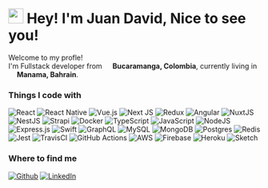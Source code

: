 <h1><img src="https://emojis.slackmojis.com/emojis/images/1531849430/4246/blob-sunglasses.gif?1531849430" width="30"/> Hey! I'm Juan David, Nice to see you!</h1>
<p>Welcome to my profle! </br> I'm Fullstack developer from <img src="https://image.flaticon.com/icons/png/512/197/197575.png" width="13"/> <b>Bucaramanga, Colombia</b>, currently living in <img src="https://image.flaticon.com/icons/png/512/197/197521.png" width="13"/> <b>Manama, Bahrain</b>. </p>
<h3>Things I code with</h3>
<p>
  <img alt="React" src="https://img.shields.io/badge/react-%2320232a.svg?style=flat-square&logo=react&logoColor=%2361DAFB"/>
  <img alt="React Native" src="https://img.shields.io/badge/react_native-%2320232a.svg?style=flat-square&logo=react&logoColor=white"/>
  <img alt="Vue.js" src="https://img.shields.io/badge/vuejs-%2335495e.svg?style=flat-square&logo=vue-dot-js&logoColor=%234FC08D"/>
  <img alt="Next JS" src="https://img.shields.io/badge/nextjs-%23000000.svg?style=flat-square&logo=next.js&logoColor=white"/>
  <img alt="Redux" src="https://img.shields.io/badge/redux-%23593d88.svg?style=flat-square&logo=redux&logoColor=white"/>
  <img alt="Angular" src="https://img.shields.io/badge/angular-%23DD0031.svg?style=flat-square&logo=angular&logoColor=white"/>
  <img alt="NuxtJS" src="https://img.shields.io/badge/NuxtJS-black.svg?style=flat-square&logo=NuxtJS&logoColor=white"/>
  <img alt="NestJS" src="https://img.shields.io/badge/nestjs-%23E0234E.svg?style=flat-square&logo=nestjs&logoColor=white" />
  <img alt="Strapi" src="https://img.shields.io/badge/strapi-%232E7EEA.svg?style=flat-square&logo=strapi&logoColor=white" />
  <img alt="Docker" src="https://img.shields.io/badge/-Docker-46a2f1?style=flat-square&logo=docker&logoColor=white" />
  <img alt="TypeScript" src="https://img.shields.io/badge/typescript-%23007ACC.svg?style=flat-square&logo=typescript&logoColor=white"/>
  <img alt="JavaScript" src="https://img.shields.io/badge/javascript-%23323330.svg?style=flat-square&logo=javascript&logoColor=%23F7DF1E"/>
  <img alt="NodeJS" src="https://img.shields.io/badge/node.js-%2343853D.svg?style=flat-square&logo=node-dot-js&logoColor=white"/>
  <img alt="Express.js" src="https://img.shields.io/badge/express.js-%23404d59.svg?style=flat-square&logo=express&logoColor=%2361DAFB"/>
  <img alt="Swift" src="https://img.shields.io/badge/swift-%23FA7343.svg?style=flat-square&logo=swift&logoColor=white"/>
  <img alt="GraphQL" src="https://img.shields.io/badge/-GraphQL-E10098?style=flat-square&logo=graphql"/>
  <img alt="MySQL" src="https://img.shields.io/badge/mysql-%2300f.svg?style=flat-square&logo=mysql&logoColor=white"/>
  <img alt="MongoDB" src ="https://img.shields.io/badge/MongoDB-%234ea94b.svg?style=flat-square&logo=mongodb&logoColor=white"/>
  <img alt="Postgres" src ="https://img.shields.io/badge/postgres-%23316192.svg?style=flat-square&logo=postgresql&logoColor=white"/>
  <img alt="Redis" src="https://img.shields.io/badge/redis-%23DD0031.svg?style=flat-square&logo=redis&logoColor=white"/>
  <img alt="Jest" src="https://img.shields.io/badge/-jest-%23C21325?style=flat-square&logo=jest&logoColor=white"/>
  <img alt="TravisCI" src="https://img.shields.io/badge/travisci-%232B2F33.svg?style=flat-square&logo=travis&logoColor=white"/>
  <img alt="GitHub Actions" src="https://img.shields.io/badge/githubactions-%232671E5.svg?style=flat-square&logo=githubactions&logoColor=white"/>
  <img alt="AWS" src="https://img.shields.io/badge/AWS-%23FF9900.svg?style=flat-square&logo=amazon-aws&logoColor=white"/>
  <img alt="Firebase" src="https://img.shields.io/badge/firebase-%23039BE5.svg?style=flat-square&logo=firebase"/>
  <img alt="Heroku" src="https://img.shields.io/badge/heroku-%23430098.svg?style=flat-square&logo=heroku&logoColor=white"/>
  
  <img alt="Sketch" src="https://img.shields.io/badge/Sketch-%23F5792A.svg?style=flat-square&logo=Sketch&logoColor=white"/>
</p>

<h3>Where to find me</h3>
<p>
  <a href="https://github.com/juandl" target="_blank"><img alt="Github" src="https://img.shields.io/badge/GitHub-%2312100E.svg?&style=for-the-badge&logo=Github&logoColor=white" /></a>
  <a href="https://www.linkedin.com/in/juandl/" target="_blank"><img alt="LinkedIn" src="https://img.shields.io/badge/linkedin-%230077B5.svg?&style=for-the-badge&logo=linkedin&logoColor=white" /></a> 
</p>
